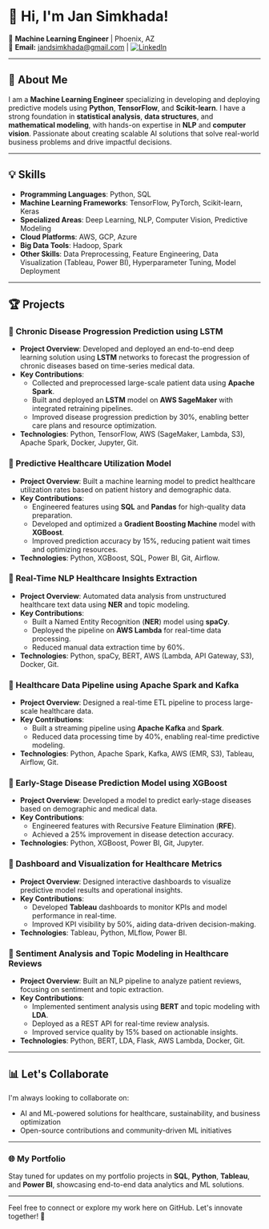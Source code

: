 # 👋 Hi, I'm Jan Simkhada! 

🎯 **Machine Learning Engineer** | Phoenix, AZ  
📧 **Email:** jandsimkhada@gmail.com | [![LinkedIn](https://img.shields.io/badge/LinkedIn-JanSimkhada-blue)](https://linkedin.com/in/jan-simkhada/)  

---

## 🚀 About Me  
I am a **Machine Learning Engineer** specializing in developing and deploying predictive models using **Python**, **TensorFlow**, and **Scikit-learn**. I have a strong foundation in **statistical analysis**, **data structures**, and **mathematical modeling**, with hands-on expertise in **NLP** and **computer vision**. Passionate about creating scalable AI solutions that solve real-world business problems and drive impactful decisions.

---

## 💡 Skills  
- **Programming Languages**: Python, SQL  
- **Machine Learning Frameworks**: TensorFlow, PyTorch, Scikit-learn, Keras  
- **Specialized Areas**: Deep Learning, NLP, Computer Vision, Predictive Modeling  
- **Cloud Platforms**: AWS, GCP, Azure  
- **Big Data Tools**: Hadoop, Spark  
- **Other Skills**: Data Preprocessing, Feature Engineering, Data Visualization (Tableau, Power BI), Hyperparameter Tuning, Model Deployment  

---

## 🏆 Projects  

### 🔹 Chronic Disease Progression Prediction using LSTM  
- **Project Overview**: Developed and deployed an end-to-end deep learning solution using **LSTM** networks to forecast the progression of chronic diseases based on time-series medical data.  
- **Key Contributions**:  
  - Collected and preprocessed large-scale patient data using **Apache Spark**.  
  - Built and deployed an **LSTM** model on **AWS SageMaker** with integrated retraining pipelines.  
  - Improved disease progression prediction by 30%, enabling better care plans and resource optimization.  
- **Technologies**: Python, TensorFlow, AWS (SageMaker, Lambda, S3), Apache Spark, Docker, Jupyter, Git.  

### 🔹 Predictive Healthcare Utilization Model  
- **Project Overview**: Built a machine learning model to predict healthcare utilization rates based on patient history and demographic data.  
- **Key Contributions**:  
  - Engineered features using **SQL** and **Pandas** for high-quality data preparation.  
  - Developed and optimized a **Gradient Boosting Machine** model with **XGBoost**.  
  - Improved prediction accuracy by 15%, reducing patient wait times and optimizing resources.  
- **Technologies**: Python, XGBoost, SQL, Power BI, Git, Airflow.  

### 🔹 Real-Time NLP Healthcare Insights Extraction  
- **Project Overview**: Automated data analysis from unstructured healthcare text data using **NER** and topic modeling.  
- **Key Contributions**:  
  - Built a Named Entity Recognition (**NER**) model using **spaCy**.  
  - Deployed the pipeline on **AWS Lambda** for real-time data processing.  
  - Reduced manual data extraction time by 60%.  
- **Technologies**: Python, spaCy, BERT, AWS (Lambda, API Gateway, S3), Docker, Git.  

### 🔹 Healthcare Data Pipeline using Apache Spark and Kafka  
- **Project Overview**: Designed a real-time ETL pipeline to process large-scale healthcare data.  
- **Key Contributions**:  
  - Built a streaming pipeline using **Apache Kafka** and **Spark**.  
  - Reduced data processing time by 40%, enabling real-time predictive modeling.  
- **Technologies**: Python, Apache Spark, Kafka, AWS (EMR, S3), Tableau, Airflow, Git.  

### 🔹 Early-Stage Disease Prediction Model using XGBoost  
- **Project Overview**: Developed a model to predict early-stage diseases based on demographic and medical data.  
- **Key Contributions**:  
  - Engineered features with Recursive Feature Elimination (**RFE**).  
  - Achieved a 25% improvement in disease detection accuracy.  
- **Technologies**: Python, XGBoost, Power BI, Git, Jupyter.  

### 🔹 Dashboard and Visualization for Healthcare Metrics  
- **Project Overview**: Designed interactive dashboards to visualize predictive model results and operational insights.  
- **Key Contributions**:  
  - Developed **Tableau** dashboards to monitor KPIs and model performance in real-time.  
  - Improved KPI visibility by 50%, aiding data-driven decision-making.  
- **Technologies**: Tableau, Python, MLflow, Power BI.  

### 🔹 Sentiment Analysis and Topic Modeling in Healthcare Reviews  
- **Project Overview**: Built an NLP pipeline to analyze patient reviews, focusing on sentiment and topic extraction.  
- **Key Contributions**:  
  - Implemented sentiment analysis using **BERT** and topic modeling with **LDA**.  
  - Deployed as a REST API for real-time review analysis.  
  - Improved service quality by 15% based on actionable insights.  
- **Technologies**: Python, BERT, LDA, Flask, AWS Lambda, Docker, Git.  

---

## 📊 Let's Collaborate  
I'm always looking to collaborate on:  
- AI and ML-powered solutions for healthcare, sustainability, and business optimization  
- Open-source contributions and community-driven ML initiatives  

---

### 🌐 My Portfolio  
Stay tuned for updates on my portfolio projects in **SQL**, **Python**, **Tableau**, and **Power BI**, showcasing end-to-end data analytics and ML solutions.

---

Feel free to connect or explore my work here on GitHub. Let's innovate together! 🚀  

